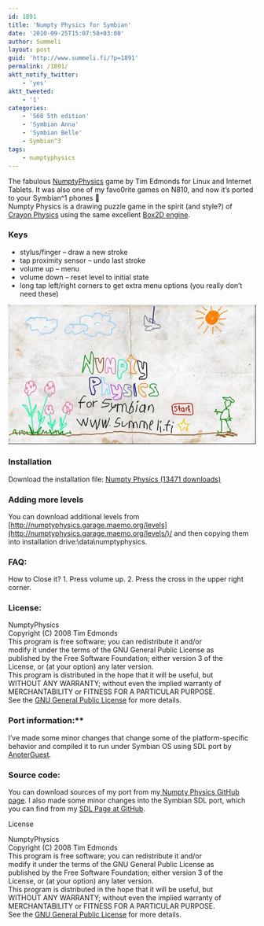 ```yaml
---
id: 1891
title: 'Numpty Physics for Symbian'
date: '2010-09-25T15:07:58+03:00'
author: Summeli
layout: post
guid: 'http://www.summeli.fi/?p=1891'
permalink: /1891/
aktt_notify_twitter:
    - 'yes'
aktt_tweeted:
    - '1'
categories:
    - 'S60 5th edition'
    - 'Symbian Anna'
    - 'Symbian Belle'
    - Symbian^3
tags:
    - numptyphysics
---
```


The fabulous [NumptyPhysics](http://numptyphysics.garage.maemo.org/) game by Tim Edmonds for Linux and Internet Tablets. It was also one of my favo0rite games on N810, and now it’s ported to your Symbian^1 phones 🙂  
Numpty Physics is a drawing puzzle game in the spirit (and style?) of [Crayon Physics](http://kloonigames.com/crayon) using the same excellent [Box2D engine](http://www.box2d.org/).  
### Keys

- stylus/finger – draw a new stroke
- tap proximity sensor – undo last stroke
- volume up – menu
- volume down – reset level to initial state
- long tap left/right corners to get extra menu options (you really don’t need these)

![](/jekyll-export/wp-content/uploads/2010/09/numptyphysics.jpg)

  
### Installation   

Download the installation file: [ Numpty Physics (13471 downloads) ](/jekyll-export/wp-content/uploads/downloads/2010/09/NumptyPhysics.sis)  

### Adding more levels   
You can download additional levels from [http://numptyphysics.garage.maemo.org/levels](http://numptyphysics.garage.maemo.org/levels/)/ and then copying them into installation drive:\\data\\numptyphysics.  

### FAQ:     
How to Close it? 1. Press volume up.
2. Press the cross in the upper right corner.

### License:   
NumptyPhysics  
Copyright (C) 2008 Tim Edmonds  
This program is free software; you can redistribute it and/or  
modify it under the terms of the GNU General Public License as  
published by the Free Software Foundation; either version 3 of the  
License, or (at your option) any later version.  
This program is distributed in the hope that it will be useful, but  
WITHOUT ANY WARRANTY; without even the implied warranty of  
MERCHANTABILITY or FITNESS FOR A PARTICULAR PURPOSE.  
See the [GNU General Public License](http://www.gnu.org/copyleft/gpl.html) for more details.  

### Port information:**  
I’ve made some minor changes that change some of the platform-specific behavior and compiled it to run under Symbian OS using SDL port by [AnoterGuest](http://www.embeddev.se/agroot/).  

### Source code:   
You can download sources of my port from my[ Numpty Physics GitHub page](http://github.com/Summeli/numptyphysics-symbian). I also made some minor changes into the Symbian SDL port, which you can find from my [SDL Page at GitHub](http://github.com/Summeli/SDL_Symbian).

License

NumptyPhysics  
Copyright (C) 2008 Tim Edmonds  
This program is free software; you can redistribute it and/or  
modify it under the terms of the GNU General Public License as  
published by the Free Software Foundation; either version 3 of the  
License, or (at your option) any later version.  
This program is distributed in the hope that it will be useful, but  
WITHOUT ANY WARRANTY; without even the implied warranty of  
MERCHANTABILITY or FITNESS FOR A PARTICULAR PURPOSE.  
See the [GNU General Public License](http://www.gnu.org/copyleft/gpl.html) for more details.